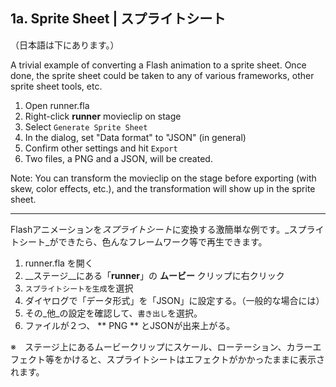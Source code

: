1a. Sprite Sheet | スプライトシート
----

（日本語は下にあります。）

A trivial example of converting a Flash animation to a sprite sheet. Once done, the sprite sheet could be taken to any of various frameworks, other sprite sheet tools, etc.

 1. Open runner.fla
 1. Right-click **runner** movieclip on stage
 1. Select `Generate Sprite Sheet`
 1. In the dialog, set "Data format" to "JSON" (in general)
 1. Confirm other settings and hit `Export`
 1. Two files, a PNG and a JSON, will be created.

Note: You can transform the movieclip on the stage before exporting (with skew, color effects, etc.), and the transformation will show up in the sprite sheet.

---

Flashアニメーションを*スプライトシート*に変換する激簡単な例です。_スプライトシート_ができたら、色んなフレームワーク等で再生できます。

 1. runner.fla を開く
 1. __ステージ__にある「**runner**」の **ムービー** クリップに右クリック
 1. `スプライトシートを生成`を選択
 1. ダイヤログで「データ形式」を「JSON」に設定する。（一般的な場合には）
 1. その_他_の設定を確認して、`書き出し`を選択。
 1. ファイルが２つ、 ** PNG ** とJSONが出来上がる。

※　ステージ上にあるムービークリップにスケール、ローテーション、カラーエフェクト等をかけると、スプライトシートはエフェクトがかかったままに表示されます。

